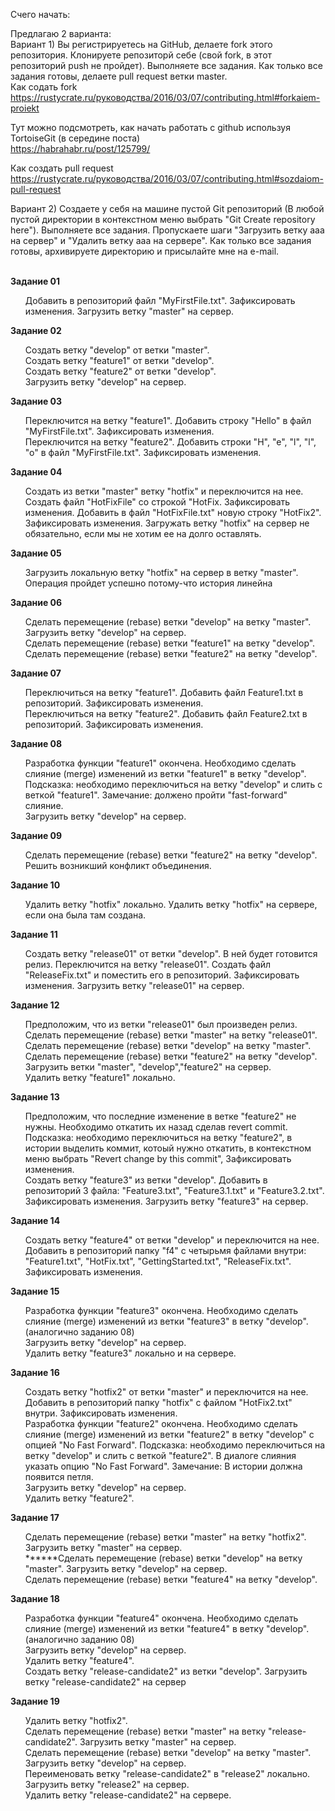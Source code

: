 Счего начать:

Предлагаю 2 варианта:<br/>
Вариант 1) Вы регистрируетесь на GitHub, делаете fork этого репозитория. Клонируете репозиторй себе (свой fork, в этот репозиторий push не пройдет). Выполняете все задания. Как только все задания готовы, делаете pull request ветки master.<br/>
Как содать fork<br/>
https://rustycrate.ru/руководства/2016/03/07/contributing.html#forkaiem-proiekt

Тут можно подсмотреть, как начать работать с github используя TortoiseGit (в середине поста)<br/>
https://habrahabr.ru/post/125799/

Как создать pull request<br/>
https://rustycrate.ru/руководства/2016/03/07/contributing.html#sozdaiom-pull-request

Вариант 2) Создаете у себя на машине пустой Git репозиторий (В любой пустой директории в контекстном меню выбрать "Git Create repository here").  Выполняете все задания. Пропускаете шаги "Загрузить ветку ааа на сервер" и "Удалить ветку ааа на сервере". Как только все задания готовы, архивируете директорию и присылайте мне на e-mail.
<br/><br/>

<b>Задание 01</b><br/>
<ul>
Добавить в репозиторий файл "MyFirstFile.txt". Зафиксировать изменения. Загрузить ветку "master" на сервер.
</ul>

<b>Задание 02</b><br/>
<ul>
Создать ветку "develop" от ветки "master".<br/>
Создать ветку "feature1" от ветки "develop".<br/>
Создать ветку "feature2" от ветки "develop".<br/>
Загрузить ветку "develop" на сервер.<br/>
</ul>

<b>Задание 03</b><br/>
<ul>
Переключится на ветку "feature1". Добавить строку "Hello" в файл "MyFirstFile.txt". Зафиксировать изменения.<br/>
Переключится на ветку "feature2". Добавить строки "H", "e", "l", "l", "o" в файл "MyFirstFile.txt". Зафиксировать изменения.<br/>
</ul>

<b>Задание 04</b><br/>
<ul>
Создать из ветки "master" ветку "hotfix" и переключится на нее. Создать файл "HotFixFile" со строкой "HotFix. Зафиксировать изменения. Добавить в файл "HotFixFile.txt" новую строку "HotFix2". Зафиксировать изменения. Загружать ветку "hotfix" на сервер не обязательно, если мы не хотим ее на долго оставлять.<br/>
</ul>

<b>Задание 05</b><br/>
<ul>
Загрузить локальную ветку "hotfix" на сервер в ветку "master". Операция пройдет успешно потому-что история линейна<br/>
</ul>

<b>Задание 06</b><br/>
<ul>
Сделать перемещение (rebase) ветки "develop" на ветку "master". Загрузить ветку "develop" на сервер.<br/>
Сделать перемещение (rebase) ветки "feature1" на ветку "develop".<br/>
Сделать перемещение (rebase) ветки "feature2" на ветку "develop".<br/>
</ul>

<b>Задание 07</b><br/>
<ul>
Переключиться на ветку "feature1". Добавить файл Feature1.txt в репозиторий. Зафиксировать изменения.<br/>
Переключиться на ветку "feature2". Добавить файл Feature2.txt в репозиторий. Зафиксировать изменения.<br/>
</ul>

<b>Задание 08</b><br/>
<ul>
Разработка функции "feature1" окончена. Необходимо сделать слияние (merge) изменений из ветки "feature1" в ветку "develop". Подсказка: необходимо переключиться на ветку "develop" и слить с веткой "feature1". Замечание: должено пройти "fast-forward" слияние.<br/>
Загрузить ветку "develop" на сервер.<br/>
</ul>

<b>Задание 09</b><br/>
<ul>
Сделать перемещение (rebase) ветки "feature2" на ветку "develop". Решить возникший конфликт объединения.<br/>
</ul>

<b>Задание 10</b><br/>
<ul>
Удалить ветку "hotfix" локально. Удалить ветку "hotfix" на сервере, если она была там создана.<br/>
</ul>

<b>Задание 11</b><br/>
<ul>
Создать ветку "release01" от ветки "develop". В ней будет готовится релиз. Переключится на ветку "release01". Создать файл "ReleaseFix.txt" и поместить его в репозиторий. Зафиксировать изменения. Загрузить ветку "release01" на сервер.<br/>
</ul>

<b>Задание 12</b><br/>
<ul>
Предположим, что из ветки "release01" был произведен релиз.<br/>
Сделать перемещение (rebase) ветки "master" на ветку "release01".<br/>
Сделать перемещение (rebase) ветки "develop" на ветку "master".<br/>
Сделать перемещение (rebase) ветки "feature2" на ветку "develop".<br/>
Загрузить ветки "master", "develop","feature2" на сервер.<br/>
Удалить ветку "feature1" локально.<br/>
</ul>

<b>Задание 13</b><br/>
<ul>
Предположим, что последние изменение в ветке "feature2" не нужны. Необходимо откатить их назад сделав revert commit. Подсказка: необходимо переключиться на ветку "feature2", в истории выделить коммит, котоый нужно откатить, в контекстном меню выбрать "Revert change by this commit",  Зафиксировать изменения.<br/>
Создать ветку "feature3" из ветки "develop". Добавить в репозиторий 3 файла: "Feature3.txt", "Feature3.1.txt" и "Feature3.2.txt". Зафиксировать изменения. Загрузить ветку "feature3" на сервер.<br/>
</ul>

<b>Задание 14</b><br/>
<ul>
Создать ветку "feature4" от ветки "develop" и переключится на нее. Добавить в репозиторий папку "f4" с четырьмя файлами внутри: "Feature1.txt", "HotFix.txt", "GettingStarted.txt", "ReleaseFix.txt". Зафиксировать изменения.<br/>
</ul>

<b>Задание 15</b><br/>
<ul>
Разработка функции "feature3" окончена. Необходимо сделать слияние (merge) изменений из ветки "feature3" в ветку "develop". (аналогично заданию 08)<br/>
Загрузить ветку "develop" на сервер.<br/>
Удалить ветку "feature3" локально и на сервере.<br/>
</ul>

<b>Задание 16</b><br/>
<ul>
Создать ветку "hotfix2" от ветки "master" и переключится на нее. Добавить в репозиторий папку "hotfix" с файлом "HotFix2.txt" внутри. Зафиксировать изменения.<br/>
Разработка функции "feature2" окончена. Необходимо сделать слияние (merge) изменений из ветки "feature2" в ветку "develop" с опцией "No Fast Forward". Подсказка: необходимо переключиться на ветку "develop" и слить с веткой "feature2". В диалоге слияния указать опцию "No Fast Forward". Замечание: В истории должна появится петля.<br/>
Загрузить ветку "develop" на сервер.<br/>
Удалить ветку "feature2".<br/>
</ul>

<b>Задание 17</b><br/>
<ul>
Сделать перемещение (rebase) ветки "master" на ветку "hotfix2". Загрузить ветку "master" на сервер.<br/>
******Сделать перемещение (rebase) ветки "develop" на ветку "master". Загрузить ветку "develop" на сервер.<br/>
Сделать перемещение (rebase) ветки "feature4" на ветку "develop".<br/>
</ul>

<b>Задание 18</b><br/>
<ul>
Разработка функции "feature4" окончена. Необходимо сделать слияние (merge) изменений из ветки "feature4" в ветку "develop". (аналогично заданию 08)  <br/>
Загрузить ветку "develop" на сервер.<br/>
Удалить ветку "feature4".<br/>
Создать ветку "release-candidate2" из ветки "develop". Загрузить ветку "release-candidate2" на сервер<br/>
</ul>

<b>Задание 19</b><br/>
<ul>
Удалить ветку "hotfix2".<br/>
Сделать перемещение (rebase) ветки "master" на ветку "release-candidate2". Загрузить ветку "master" на сервер.<br/>
Сделать перемещение (rebase) ветки "develop" на ветку "master". Загрузить ветку "develop" на сервер.<br/>
Переименовать ветку "release-candidate2" в "release2" локально. Загрузить ветку "release2" на сервер.<br/>
Удалить ветку "release-candidate2" на сервере.<br/>
</ul>